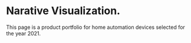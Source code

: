 # Narative Visualization.
This page is a product portfolio for home automation devices selected for the year 2021.
